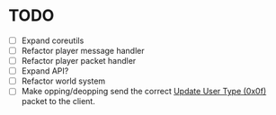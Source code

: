 # TODO

* [ ] Expand coreutils
* [ ] Refactor player message handler
* [ ] Refactor player packet handler
* [ ] Expand API?
* [ ] Refactor world system
* [ ] Make opping/deopping send the correct [Update User Type (0x0f)]("https://wiki.vg/Classic_Protocol#Server_.E2.86.92_Client_packets") packet to the client.